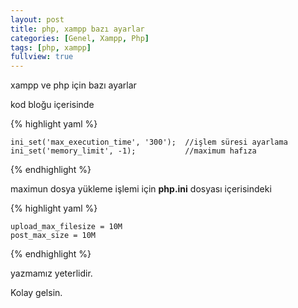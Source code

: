 ```yaml
---
layout: post
title: php, xampp bazı ayarlar
categories: [Genel, Xampp, Php]
tags: [php, xampp]
fullview: true
---
```


xampp ve php için bazı ayarlar

kod bloğu içerisinde

{% highlight yaml %}

    
    ini_set('max_execution_time', '300');  //işlem süresi ayarlama
    ini_set('memory_limit', -1);           //maximum hafıza 

{% endhighlight %}

maximun dosya yükleme işlemi için **php.ini** dosyası içerisindeki

{% highlight yaml %}

    upload_max_filesize = 10M
    post_max_size = 10M

{% endhighlight %}


yazmamız yeterlidir.


Kolay gelsin.

